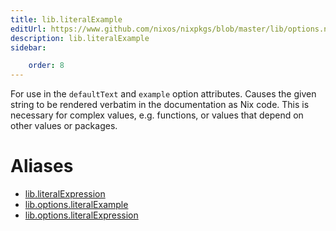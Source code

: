 ```yaml
---
title: lib.literalExample
editUrl: https://www.github.com/nixos/nixpkgs/blob/master/lib/options.nix#L387C23
description: lib.literalExample
sidebar:

    order: 8
---
```


For use in the `defaultText` and `example` option attributes. Causes the
given string to be rendered verbatim in the documentation as Nix code. This
is necessary for complex values, e.g. functions, or values that depend on
other values or packages.


# Aliases

- [lib.literalExpression](/reference/libliteralExpression)
- [lib.options.literalExample](/reference/liboptions.literalExample)
- [lib.options.literalExpression](/reference/liboptions.literalExpression)


